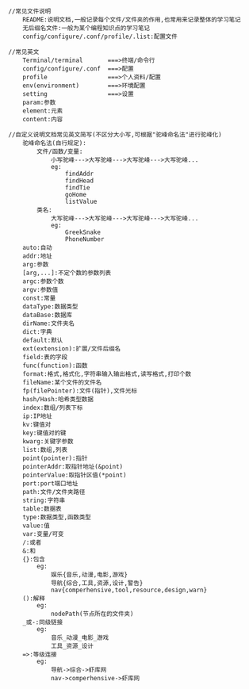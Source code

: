     //常见文件说明
        README:说明文档,一般记录每个文件/文件夹的作用,也常用来记录整体的学习笔记
        无后缀名文件:一般为某个编程知识点的学习笔记
        config/configure/.conf/profile/.list:配置文件
        
    //常见英文
        Terminal/terminal       ===>终端/命令行
        config/configure/.conf  ===>配置
        profile                 ===>个人资料/配置
        env(environment)        ===>环境配置
        setting                 ===>设置
        param:参数
        element:元素
        content:内容

    //自定义说明文档常见英文简写(不区分大小写,可根据"驼峰命名法"进行驼峰化)
        驼峰命名法(自行规定):
            文件/函数/变量:
                小写驼峰--->大写驼峰--->大写驼峰--->大写驼峰...
                eg:
                    findAddr
                    findHead
                    findTie
                    goHome
                    listValue
            类名:
                大写驼峰--->大写驼峰--->大写驼峰--->大写驼峰...
                eg:
                    GreekSnake
                    PhoneNumber
        auto:自动
        addr:地址
        arg:参数
        [arg,...]:不定个数的参数列表
        argc:参数个数
        argv:参数值
        const:常量
        dataType:数据类型
        dataBase:数据库
        dirName:文件夹名
        dict:字典
        default:默认
        ext(extension):扩展/文件后缀名
        field:表的字段
        func(function):函数
        format:格式,格式化,字符串输入输出格式,读写格式,打印个数
        fileName:某个文件的文件名
        fp(filePointer):文件(指针),文件光标
        hash/Hash:哈希类型数据
        index:数组/列表下标
        ip:IP地址
        kv:键值对
        key:键值对的键
        kwarg:关键字参数
        list:数组,列表
        point(pointer):指针
        pointerAddr:取指针地址(&point)
        pointerValue:取指针区值(*point)
        port:port端口地址
        path:文件/文件夹路径
        string:字符串
        table:数据表
        type:数据类型,函数类型
        value:值
        var:变量/可变
        /:或者
        &:和
        {}:包含
            eg:
                娱乐{音乐,动漫,电影,游戏}
                导航{综合,工具,资源,设计,警告}
                nav{comperhensive,tool,resource,design,warn}
        ():解释
            eg:
                nodePath(节点所在的文件夹)
        _或-:同级链接
            eg:
                音乐_动漫_电影_游戏
                工具_资源_设计
        =>:等级连接
            eg:
                导航->综合->虾库网
                nav->comperhensive->虾库网

